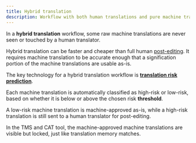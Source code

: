 ```yaml
---
title: Hybrid translation
description: Workflow with both human translations and pure machine translations
---
```


In a **hybrid translation** workflow, some raw machine translations are never seen or touched by a human translator.

Hybrid translation can be faster and cheaper than full human [post-editing](post-editing.md).
It requires machine translation to be accurate enough that a signification portion of the machine translations are usable as-is.

The key technology for a hybrid translation workflow is [**translation risk prediction**](/quality/quality-estimation.md).

Each machine translation is automatically classified as high-risk or low-risk, based on whether it is below or above the chosen risk **threshold**.

A low-risk machine translation is machine-approved as-is, while a high-risk translation is still sent to a human translator for post-editing.

In the TMS and CAT tool, the machine-approved machine translations are visible but locked, just like translation memory matches.
